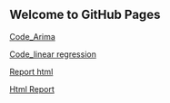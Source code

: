 ## Welcome to GitHub Pages
[Code_Arima](Proje%20Submit/ARIMA.html)

[Code_linear regression](https://github.com/BU-IE-360/spring24-Ecemoztrk/blob/main/Proje%20Submit/Hourly%20Linear%20Reg%20with%20WMAPE.html)

[Report html](https://github.com/BU-IE-360/spring24-ecemoztrk/blob/main/Proje%20Submit/Main-Report.html)

[Html Report](https://bu-ie-360.github.io/spring24-Ecemoztrk/Main-Report.html)
